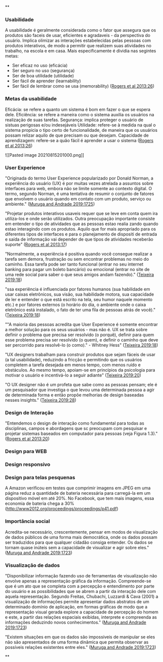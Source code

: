 **

### Usabilidade
A usabilidade é geralmente considerada como o fator que assegura que os produtos são faceis de usar, eficientes e agradaveis - da perspectiva do usuário. Implica olimizar as interações estabelecidas pelas pessoas com produtos interativos, de modo a permitir que realizem suas atividades no trabalho, na escola e em casa. Mais especificamente é dividia nas segintes metas:
* Ser eficaz no uso (eficácia)
* Ser seguro no uso (segurança)
* Ser de boa utilidade (utilidade)
* Ser fácil de aprender (learnability)
* Ser fácil de lembrar como se usa (memorability)
([Rogers et al 2013:26](zotero://open-pdf/groups/4374086/items/7VUEX22S?page=26))

### Metas da usabilidade
Eficácia: se refere a quanto um sistema é bom em fazer o que se espera dele.
Eficiência: se refere a maneira como o sistema auxilia os usuários na realização de suas tarefas.
Segurança: implica proteger o usuário de sistuas perigosas e/ou indesejáveis
Utilidade: refere-se à medida na qual o sistema propicia o tipo certo de funcionalidade, de maneira que os usuários possam relizar aquilo de que precisam ou que desejam.
Capacidade de aprendizagem: refere-se a quão fácil é aprender a usar o sistema
([Rogers et al 2013:26](zotero://open-pdf/groups/4374086/items/7VUEX22S?page=26))


![[Pasted image 20210815201000.png]]

### User Experience

"Originada do termo User Experience popularizado por Donald Norman, a experiência do usuário (UX) é por muitas vezes atrelada a assuntos sobre interfaces para web, embora não se limite somente ao contexto digital. O termo, segundo Norman, é uma tentativa de resumir o conjunto de fatores que envolvem o usuário quando em contato com um produto, serviço ou ambiente." ([Muruga and Andrade 2019:1725](zotero://open-pdf/library/items/5PGG54UQ?page=3))

"Projetar produtos interativos usaveis requer que se leve em conta quem ira utiliza-los e onde serão utilizados. Outra preocupação importante consiste em entender o tipo de atividades que as pessoas estao realia zando quando estao interagindo com os produtos. Aquilo que for mais apropriado para os diferentes tipos de interfaces e para  o planejamento de dispositi de entrada e saída de informação vai depender de que tipos de atividades receberão suporte" ([Rogers et al 2013:17](zotero://open-pdf/groups/4374086/items/7VUEX22S?page=17))

"Normalmente, a experiência é positiva quando você consegue realizar a tarefa sem demora, frustração ou sem encontrar problemas no meio do caminho. Essa tarefa pode ser tanto funcional (entrar no seu internet banking para pagar um boleto bancário) ou emocional (entrar no site de uma rede social para saber o que seus amigos andam fazendo)." ([Teixeira 2019:18](zotero://open-pdf/groups/4374086/items/BHGL4H9E?page=18))

"ssa experiência é influenciada por fatores humanos (sua habilidade em usar caixas eletrônicos, sua visão, sua habilidade motora, sua capacidade de ler e entender o que está escrito na tela, seu humor naquele momento etc.) e por fatores externos (o horário do dia, o ambiente onde o caixa eletrônico está instalado, o fato de ter uma fila de pessoas atrás de você)." ([Teixeira 2019:18](zotero://open-pdf/groups/4374086/items/BHGL4H9E?page=18))

""A maioria das pessoas acredita que User Experience é somente encontrar a melhor solução para os seus usuários - mas não é. UX se trata sobre definir o problema que precisa ser resolvido (o porquê), definir para quem esse problema precisa ser resolvido (o quem), e definir o caminho que deve ser percorrido para resolvê-lo (o como)." - Whitney Hess" ([Teixeira 2019:18](zotero://open-pdf/groups/4374086/items/BHGL4H9E?page=18))

"UX designers trabalham para construir produtos que sejam fáceis de usar (a tal usabilidade), reduzindo a fricção e permitindo que os usuários completem a tarefa desejada em menos tempo, com menos ruído e obstáculos. Ao mesmo tempo, apoiam-se em princípios da psicologia para motivar o usuário e incentivá-lo a seguir adiante" ([Teixeira 2019:20](zotero://open-pdf/groups/4374086/items/BHGL4H9E?page=20))

"O UX designer não é um profeta que sabe como as pessoas pensam; ele é um pesquisador que investiga o que levou uma determinada pessoa a agir de determinada forma e então propõe melhorias de design baseadas nesses insights." ([Teixeira 2019:28](zotero://open-pdf/groups/4374086/items/BHGL4H9E?page=28))

### Design de Interação
"Entendemos o design de interação como fundamental para todas as disciplinas, campos e abordagens que sc preocupam com pesquisar e projetar sistemas baseados em computador para pessoas (veja Figura 1.3)." ([Rogers et al 2013:20](zotero://open-pdf/groups/4374086/items/7VUEX22S?page=20))



### Design para WEB

### Design responsivo

### Design para telas pesquenas
   A Amazon verificou em testes que comprimir imagens em JPEG em  uma página reduz a quantidade de bateria necessária para carregá-la em um dispositivo móvel em até 20%. No Facebook, que tem mais imagens, essa economia de bateria chega a 30% (http://www2012.org/proceedings/proceedings/p41.pdf)
   
   

### Importância social
Acredita-se necessário, crescentemente, pensar em modos de visualização de dados públicos de uma forma mais democrática, onde os dados possam ser traduzidos para que qualquer cidadão consiga entender. Os dados se tornam quase inúteis sem a capacidade de visualizar e agir sobre eles." ([Muruga and Andrade 2019:1723](zotero://open-pdf/library/items/5PGG54UQ?page=1))

### Visualização de dados
"Disponibilizar informação fazendo uso de ferramentas de visualização não envolve apenas a representação gráfica da informação. Compreende-se que é um ato que se completa com a percepção e entendimento por parte do usuário e as possibilidades que se abrem a partir da interação dele com aquela representação. Segundo Freitas, Chubachi, Luzzardi & Cava (2001) a visualização de informações permite apresentar dados abstratos de um determinado domínio de aplicação, em formas gráficas de modo que a representação visual gerada explore a capacidade de percepção do homem e este, a partir das relações espaciais exibidas, interprete e compreenda as informações deduzindo novos conhecimentos." ([Muruga and Andrade 2019:1723](zotero://open-pdf/library/items/5PGG54UQ?page=1))

"Existem situações em que os dados são impossíveis de manipular se eles não são apresentados de uma forma dinâmica que permita observar as possíveis relações existentes entre eles." ([Muruga and Andrade 2019:1723](zotero://open-pdf/library/items/5PGG54UQ?page=1))




**
